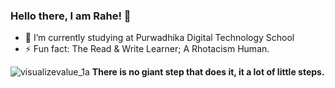 ### Hello there, I am Rahe! 👋

- 🔭 I’m currently studying at Purwadhika Digital Technology School
- ⚡ Fun fact: The Read & Write Learner; A Rhotacism Human.


![visualizevalue_1a](https://user-images.githubusercontent.com/74167412/98959893-576aa280-2536-11eb-9af7-1b99c6c7e9b5.png)
**There is no giant step that does it, it a lot of little steps.**
